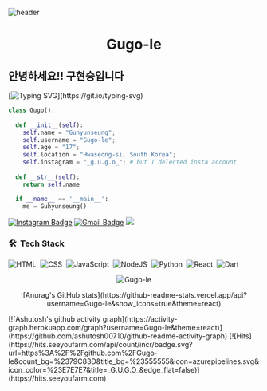 ![header](https://capsule-render.vercel.app/api?type=waving&color=auto&height=300&section=header&text=Hi!%20It's%20Gugo💫&fontSize=90&animation=fadeIn&fontAlignY=38&desc=#1학년3반%20cutege&descAlignY=51&descAlign=62)


<h1 align="center">
  <b>Gugo-le</b>
</h1>

## 안녕하세요!! 구현승입니다

[![Typing SVG](https://readme-typing-svg.herokuapp.com?font=Architects+Daughter&color=7AF79A&size=30&lines=Hey!+It's+Gugo!;I'm+a+student+Developer...;I'm+also+Learning+something...?;And+I'm+a+proud+Korean;Dokdo+is+Korean+territory!!!!)](https://git.io/typing-svg)


```python
class Gugo():
    
  def __init__(self):
    self.name = "Guhyunseung";
    self.username = "Gugo-le";
    self.age = "17";
    self.location = "Hwaseong-si, South Korea";
    self.instagram = "_g.u.g.o_"; # but I delected insta account
  
  def __str__(self):
    return self.name

  if __name__ == '__main__':
    me = Guhyunseung()
```

 [![Instagram Badge](https://img.shields.io/badge/instagram-E4405F?style=flat-square&logo=instagram&logoColor=white&link=https://www.instagram.com/guhyunseung_06/)](https://www.instagram.com/_g.u.g.o_/)
  [![Gmail Badge](https://img.shields.io/badge/Gmail-d14836?style=flat-square&logo=Gmail&logoColor=white&link=mailto:guhyunseung0718@gmail.com)](mailto:guhyunseung0718@gmail.com)
  <a href="https://www.youtube.com/watch?v=dQw4w9WgXcQ"><img src="https://user-images.githubusercontent.com/73097560/115834477-dbab4500-a447-11eb-908a-139a6edaec5c.gif"></a>


  ### 🛠 &nbsp;Tech Stack

![HTML](https://img.shields.io/badge/-HTML-05122A?style=flat&logo=HTML5)&nbsp;
![CSS](https://img.shields.io/badge/-CSS-05122A?style=flat&logo=CSS3&logoColor=1572B6)&nbsp;
![JavaScript](https://img.shields.io/badge/-JavaScript-05122A?style=flat&logo=javascript)&nbsp;
![NodeJS](https://img.shields.io/badge/-nodejs-05122A?style=flat&logo=nodejs)&nbsp;
![Python](https://img.shields.io/badge/-Python-05122A?style=flat&logo=python)&nbsp;
![React](https://img.shields.io/badge/-React-05122A?style=flat&logo=react)&nbsp;
![Dart](https://img.shields.io/badge/Dart-05122A?style=flat&logo=dart)&nbsp;


<p align="center">
  <img src="http://github-readme-streak-stats.herokuapp.com?user=Gugo-le&theme=react" alt="Gugo-le" />
</p>
 
<p align = "center">                                                                                                 
![Anurag's GitHub stats](https://github-readme-stats.vercel.app/api?username=Gugo-le&show_icons=true&theme=react)
<p>
[![Ashutosh's github activity graph](https://activity-graph.herokuapp.com/graph?username=Gugo-le&theme=react)](https://github.com/ashutosh00710/github-readme-activity-graph)
[![Hits](https://hits.seeyoufarm.com/api/count/incr/badge.svg?url=https%3A%2F%2Fgithub.com%2FGugo-le&count_bg=%2379C83D&title_bg=%23555555&icon=azurepipelines.svg&icon_color=%23E7E7E7&title=_G.U.G.O_&edge_flat=false)](https://hits.seeyoufarm.com)

